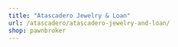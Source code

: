 ```yaml
---
title: "Atascadero Jewelry & Loan"
url: /atascadero/atascadero-jewelry-and-loan/
shop: pawnbroker
---
```

